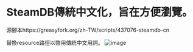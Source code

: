 # SteamDB傳統中文化，旨在方便瀏覽。
源腳本https://greasyfork.org/zh-TW/scripts/437076-steamdb-cn

替換resource路徑以啓用傳統中文用詞。
![image](https://user-images.githubusercontent.com/63342274/220394425-48fa66e6-8e85-47ef-bc3a-1aff46be261e.png)
